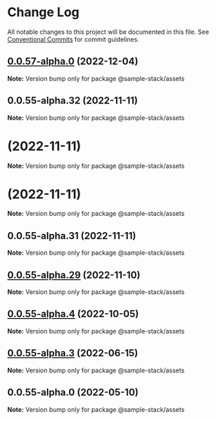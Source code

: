 # Change Log

All notable changes to this project will be documented in this file.
See [Conventional Commits](https://conventionalcommits.org) for commit guidelines.

## [0.0.57-alpha.0](https://github.com/cdmbase/fullstack-pro/compare/v0.0.55-alpha.33...v0.0.57-alpha.0) (2022-12-04)

**Note:** Version bump only for package @sample-stack/assets

## 0.0.55-alpha.32 (2022-11-11)

**Note:** Version bump only for package @sample-stack/assets

# (2022-11-11)

**Note:** Version bump only for package @sample-stack/assets

# (2022-11-11)

**Note:** Version bump only for package @sample-stack/assets

## 0.0.55-alpha.31 (2022-11-11)

**Note:** Version bump only for package @sample-stack/assets

## [0.0.55-alpha.29](https://github.com/cdmbase/fullstack-pro/compare/v0.0.55-alpha.28...v0.0.55-alpha.29) (2022-11-10)

**Note:** Version bump only for package @sample-stack/assets

## [0.0.55-alpha.4](https://github.com/cdmbase/fullstack-pro/compare/v0.0.55-alpha.3...v0.0.55-alpha.4) (2022-10-05)

**Note:** Version bump only for package @sample-stack/assets

## [0.0.55-alpha.3](https://github.com/cdmbase/fullstack-pro/compare/v0.0.55-alpha.2...v0.0.55-alpha.3) (2022-06-15)

**Note:** Version bump only for package @sample-stack/assets

## 0.0.55-alpha.0 (2022-05-10)

**Note:** Version bump only for package @sample-stack/assets
